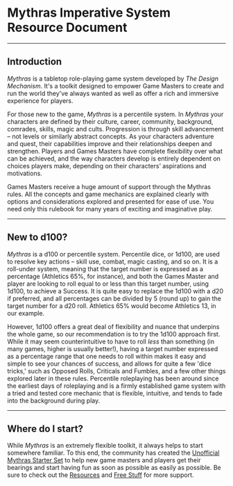 # Mythras Imperative System Resource Document

---
## Introduction 

_Mythras_  is a tabletop role-playing game system developed by _The Design Mechanism_. It's a toolkit designed to empower Game Masters to create and run the world they've always wanted as well as offer a rich and immersive experience for players.

For those new to the game, _Mythras_ is a percentile system. In _Mythras_ your characters are defined by their culture, career, community, background, comrades, skills, magic and cults. Progression is through skill advancement – not levels or similarly abstract concepts. As your characters adventure and quest, their capabilities improve and their relationships deepen and strengthen. Players and Games Masters have complete flexibility over what can be achieved, and the way characters develop is entirely dependent on choices players make, depending on their characters’ aspirations and motivations.

Games Masters receive a huge amount of support through the Mythras rules. All the concepts and game mechanics are explained clearly with options and considerations explored and presented for ease of use. You need only this rulebook for many years of exciting and imaginative play.

---
## New to d100?

_Mythras_ is a d100 or percentile system. Percentile dice, or 1d100, are used to resolve key actions – skill use, combat, magic casting, and so on. It is a roll-under system, meaning that the target number is expressed as a percentage (Athletics 65%, for instance), and both the Games Master and player are looking to roll equal to or less than this target number, using 1d100, to achieve a Success. It is quite easy to replace the 1d100 with a d20 if preferred, and all percentages can be divided by 5 (round up) to gain the target number for a d20 roll. Athletics 65% would become Athletics 13, in our example.

However, 1d100 offers a great deal of flexibility and nuance that underpins the whole game, so our recommendation is to try the 1d100 approach first. While it may seem counterintuitive to have to roll _less_ than something (in many games, higher is usually better!), having a target number expressed as a percentage range that one needs to roll within makes it easy and simple to see your chances of success, and allows for quite a few 'dice tricks,' such as Opposed Rolls, Criticals and Fumbles, and a few other things explored later in these rules. Percentile roleplaying has been around since the earliest days of roleplaying and is a firmly established game system with a tried and tested core mechanic that is flexible, intuitive, and tends to fade into the background during play.

---
## Where do I start?

While _Mythras_ is an extremely flexible toolkit, it always helps to start somewhere familiar. To this end, the community has created the [Unofficial Mythras Starter Set](0002_Unofficial_Mythras_Starter_Set.md) to help new game masters and players get their bearings and start having fun as soon as possible as easily as possible. Be sure to check out the [Resources](0003_Resources_for_Mythras.md) and [Free Stuff](0004_Free_Stuff.md) for more support.
